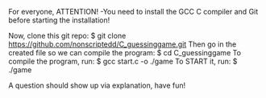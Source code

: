 For everyone,
ATTENTION!
-You need to install the GCC C compiler and Git before starting the installation!


Now, clone this git repo:                                    $ git clone https://github.com/nonscriptedd/C_guessinggame.git
Then go in the created file so we can compile the program:   $ cd C_guessinggame
To compile the program, run:                                 $ gcc start.c -o ./game
To START it, run:                                            $ ./game

A question should show up via explanation, have fun!

